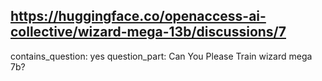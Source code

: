 ## https://huggingface.co/openaccess-ai-collective/wizard-mega-13b/discussions/7

contains_question: yes
question_part: Can You Please Train wizard mega 7b?